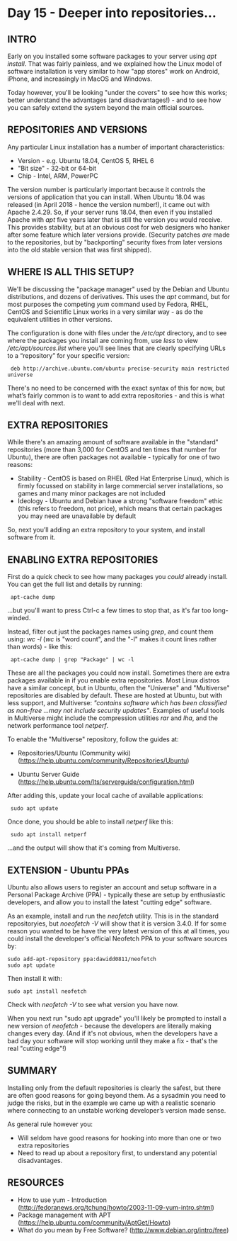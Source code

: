# Day 15 - Deeper into repositories...

## INTRO

Early on you installed some software packages to your server using _apt install_. That was fairly painless, and we explained how the Linux model of software installation is very similar to how "app stores" work on Android, iPhone, and increasingly in MacOS and Windows.

Today however, you'll be looking "under the covers" to see how this works; better understand the advantages (and disadvantages!) - and to see how you can safely extend the system beyond the main official sources.

## REPOSITORIES AND VERSIONS

Any particular Linux installation has a number of important characteristics:

* Version - e.g. Ubuntu 18.04, CentOS 5, RHEL 6
* "Bit size"  - 32-bit or 64-bit
* Chip - Intel, ARM, PowerPC

The version number is particularly important because it controls the versions of application that you can install. When Ubuntu 18.04 was released (in April 2018 - hence the version number!), it came out with Apache 2.4.29. So, if your server runs 18.04, then even if you installed Apache with _apt_ five years later that is still the version you would receive. This provides stability, but at an obvious cost for web designers who hanker after some feature which later versions provide. (Security patches _are_ made to the repositories, but by "backporting" security fixes from later versions into the old stable version that was first shipped).

## WHERE IS ALL THIS SETUP?

We'll be discussing the "package manager" used by the Debian and Ubuntu distributions, and dozens of derivatives. This uses the _apt_ command, but for most purposes the competing _yum_ command used by Fedora, RHEL, CentOS and Scientific Linux works in a very similar way - as do the equivalent utilities in  other versions.

The configuration is done with files under the _/etc/apt_ directory, and to see where the packages you install are coming from, use _less_ to view _/etc/apt/sources.list_ where you'll see lines that are clearly specifying URLs to a “repository” for your specific version:

     deb http://archive.ubuntu.com/ubuntu precise-security main restricted universe

There's no need to be concerned with the exact syntax of this for now, but what’s fairly common is to want to add extra repositories - and this is what we'll deal with next.

## EXTRA REPOSITORIES

While there's an amazing amount of software available in the "standard" repositories (more than 3,000 for CentOS and ten times that number for Ubuntu), there are often packages not available - typically for one of two reasons:

* Stability   -   CentOS is based on RHEL (Red Hat Enterprise Linux), which is firmly focussed on stability in large commercial server installations, so games and many minor packages are not included
* Ideology   -   Ubuntu and Debian have a strong "software freedom" ethic (this refers to freedom, not price), which means that certain packages you may need are unavailable by default

So, next you’ll adding an extra repository to your system, and install software from it.

## ENABLING EXTRA REPOSITORIES 

First do a quick check to see how many packages you *could* already install. You can get the full list and details by running:

     apt-cache dump

...but you'll want to press Ctrl-c a few times to stop that, as it's far too long-winded.

Instead, filter out just the packages names using _grep_, and count them using: _wc -l_ (_wc_ is "word count", and the "-l" makes it count lines rather than words) - like this:

     apt-cache dump | grep "Package" | wc -l

These are all the packages you could now install. Sometimes there are extra packages available in if you enable extra repositories. Most Linux distros have a similar concept, but in Ubuntu, often the "Universe" and "Multiverse" repositories are disabled by default. These are hosted at Ubuntu, but with less support, and Multiverse: _"contains software which has been classified as non-free ...may not include security updates"_. Examples of useful tools in Multiverse might include the compression utilities _rar_ and _lha_, and the network performance tool _netperf_.

To enable the "Multiverse" repository, follow the guides at:
* Repositories/Ubuntu (Community wiki) (https://help.ubuntu.com/community/Repositories/Ubuntu)

* Ubuntu Server Guide (https://help.ubuntu.com/lts/serverguide/configuration.html)

After adding this, update your local cache of available applications:

     sudo apt update

Once done, you should be able to install _netperf_ like this:
     
     sudo apt install netperf

...and the output will show that it's coming from Multiverse.

## EXTENSION - Ubuntu PPAs

Ubuntu also allows users to register an account and setup software in a Personal Package Archive (PPA) - typically these are setup by enthusiastic developers, and allow you to install the latest "cutting edge" software.

As an example, install and run the _neofetch_ utility. This is in the standard repositoryies, but _noeofetch -V_ will show that it is version 3.4.0. If for some reason you wanted to be have the very latest version of this at all times, you could install the developer's official Neofetch PPA to your software sources by:

    sudo add-apt-repository ppa:dawidd0811/neofetch
    sudo apt update

Then install it with:
    
    sudo apt install neofetch

Check with _neofetch -V_ to see what version you have now.

When you next run "sudo apt upgrade" you'll likely be prompted to install a new version of _neofetch_ - because the developers are literally making changes every day. (And if it's not obvious, when the developers have a bad day your software will stop working until they make a fix - that's the real "cutting edge"!)

## SUMMARY

Installing only from the default repositories is clearly the safest, but there are often good reasons for going beyond them. As a sysadmin you need to judge the risks, but in the example we came up with a realistic scenario where connecting to an unstable working developer’s version made sense.

As general rule however you:

* Will seldom have good reasons for hooking into more than one or two extra repositories
* Need to read up about a repository first, to understand any potential disadvantages.


## RESOURCES

* How to use yum - Introduction (http://fedoranews.org/tchung/howto/2003-11-09-yum-intro.shtml)
* Package management with APT (https://help.ubuntu.com/community/AptGet/Howto)
* What do you mean by Free Software? (http://www.debian.org/intro/free)


